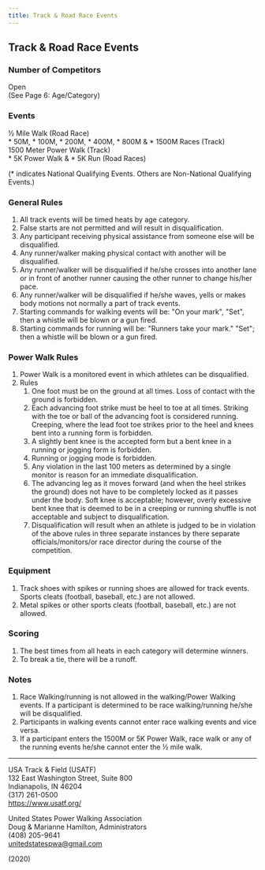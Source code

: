 ```yaml
---
title: Track & Road Race Events
---
```


## Track & Road Race Events

### Number of Competitors

Open \
(See Page 6: Age/Category)

### Events

½ Mile Walk (Road Race) \
\* 50M, \* 100M, \* 200M, \* 400M, \* 800M & \* 1500M Races (Track) \
1500 Meter Power Walk (Track) \
\* 5K Power Walk & \* 5K Run (Road Races)

(\* indicates National Qualifying Events. Others are Non-National Qualifying Events.)

### General Rules

1. All track events will be timed heats by age category.
2. False starts are not permitted and will result in disqualification.
3. Any participant receiving physical assistance from someone else will be disqualified.
4. Any runner/walker making physical contact with another will be disqualified.
5. Any runner/walker will be disqualified if he/she crosses into another lane or in front of another runner causing the other runner to change his/her pace.
6. Any runner/walker will be disqualified if he/she waves, yells or makes body motions not normally a part of track events.
7. Starting commands for walking events will be: "On your mark", "Set", then a whistle will be blown or a gun fired.
8. Starting commands for running will be: "Runners take your mark." "Set"; then a whistle will be blown or a gun fired.

### Power Walk Rules

1. Power Walk is a monitored event in which athletes can be disqualified.
2. Rules
    1. One foot must be on the ground at all times. Loss of contact with the ground is forbidden.
    2. Each advancing foot strike must be heel to toe at all times. Striking with the toe or ball of the advancing foot is considered running. Creeping, where the lead foot toe strikes prior to the heel and knees bent into a running form is forbidden.
    3. A slightly bent knee is the accepted form but a bent knee in a running or jogging form is forbidden.
    4. Running or jogging mode is forbidden.
    5. Any violation in the last 100 meters as determined by a single monitor is reason for an immediate disqualification.
    6. The advancing leg as it moves forward (and when the heel strikes the ground) does not have to be completely locked as it passes under the body. Soft knee is acceptable; however, overly excessive bent knee that is deemed to be in a creeping or running shuffle is not acceptable and subject to disqualification.
    7. Disqualification will result when an athlete is judged to be in violation of the above rules in three separate instances by there separate officials/monitors/or race director during the course of the competition.

### Equipment

1. Track shoes with spikes or running shoes are allowed for track events. Sports cleats (football, baseball, etc.) are not allowed.
2. Metal spikes or other sports cleats (football, baseball, etc.) are not allowed.

### Scoring

1. The best times from all heats in each category will determine winners.
2. To break a tie, there will be a runoff.

### Notes

1. Race Walking/running is not allowed in the walking/Power Walking events. If a participant is determined to be race walking/running he/she will be disqualified.
2. Participants in walking events cannot enter race walking events and vice versa.
3. If a participant enters the 1500M or 5K Power Walk, race walk or any of the running events he/she cannot enter the ½ mile walk.

---

USA Track & Field (USATF) \
132 East Washington Street, Suite 800 \
Indianapolis, IN 46204 \
(317) 261-0500 \
<https://www.usatf.org/>

United States Power Walking Association \
Doug & Marianne Hamilton, Administrators \
(408) 205-9641 \
<unitedstatespwa@gmail.com>

(2020)
